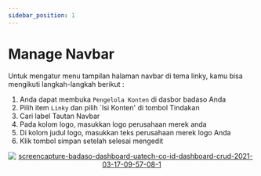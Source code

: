 ```yaml
---
sidebar_position: 1
---
```


# Manage Navbar

Untuk mengatur menu tampilan halaman navbar di tema linky, kamu bisa mengikuti langkah-langkah berikut :
1. Anda dapat membuka `Pengelola Konten` di dasbor badaso Anda
2. Pilih item `Linky` dan pilih `Isi Konten' di tombol Tindakan
3. Cari label Tautan Navbar
4. Pada kolom logo, masukkan logo perusahaan merek anda
5. Di kolom judul logo, masukkan teks perusahaan merek logo Anda
6. Klik tombol simpan setelah selesai mengedit

<p align="center">
  <a href="https://badaso-docs.uatech.co.id/">
    <img src="http://localhost:3000/img/navbar-content.png" alt="screencapture-badaso-dashboard-uatech-co-id-dashboard-crud-2021-03-17-09-57-08-1" />
  </a>
</p>
